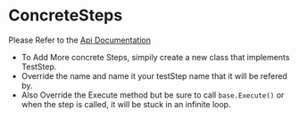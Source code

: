 # ConcreteSteps
Please Refer to the [Api Documentation](/api/AutomationTestingProgram.AutomationFramework.html)  
* To Add More concrete Steps, simpily create a new class that implements TestStep. 
* Override the name and name it your testStep name that it will be refered by.
* Also Override the Execute method but be sure to call `base.Execute()` or when the step is called, it will be stuck in an infinite loop.